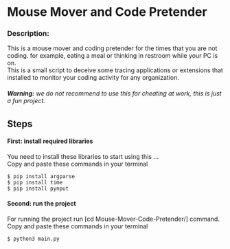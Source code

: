 # Mouse Mover and Code Pretender
### Description:
This is a mouse mover and coding pretender for the times that you are not coding. for example, eating a meal or thinking in restroom while your PC is on.   
This is a small script to deceive some tracing applications or extensions that installed to monitor your coding activity for any organization.  
###### **Warning:** we do not recommend to use this for cheating at work, this is just a fun project. 


## Steps 
#### First: install required libraries
You need to install these libraries to start using this ...  
    Copy and paste these commands in your terminal

    $ pip install argparse
    $ pip install time
    $ pip install pynput

#### Second: run the project
For running the project run [cd Mouse-Mover-Code-Pretender/] command.  
    Copy and paste these commands in your terminal

    $ python3 main.py


